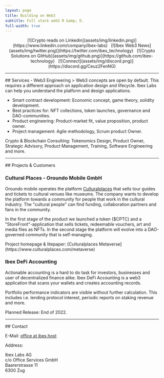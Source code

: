 ```yaml
---
layout: page
title: Building on Web3
subtitle: Full stack web3 R &amp; D.
full-width: true
---
```

<p align="center">
[![Crypto reads on Linkedin](assets/img/linkedin.png)](https://www.linkedin.com/company/ibex-labs) &nbsp; [![Ibex Web3 News](assets/img/twitter.png)](https://twitter.com/ibex_technology) &nbsp; [![Crypto Solutions on GitHub](assets/img/github.png)](https://github.com/ibex-technology) &nbsp; [![Connect](assets/img/discord.png)](https://discord.gg/Ceuz2FenNG)
</p>

<hr/>
## <a name="services"></a>Services - Web3 Engineering
> Web3 concepts are open by default. This requires a different approach on application design and lifecycle. Ibex Labs can help you understand the platform and design applications.

- Smart contract development: Economic concept, game theory, solidity development.
- Best practices for: NFT collections, token launches, governance and DAO-communities.
- Product engineering: Product-market fit, value proposition, product owner.
- Project management: Agile methodology, Scrum product Owner.

<p>Crypto & Blockchain Consulting: Tokenomics Design, Product Owner, Strategic Advisory, Product Management, Training, Software Engineering and more.</p>

<hr/>
## <a name="projects"></a>Projects & Customers

### Cultural Places - Oroundo Mobile GmbH
Oroundo mobile operates the platform [Culturalplaces](https://www.culturalplaces.com) that sells tour guides and tickets to cultural venues like museums. The company wants to develop the platform towards a community for people that work in the cultural industry. The "cultural people" can find funding, collaboration partners and fans in the community.

<p>In the first stage of the product we launched a token ($CPTC) and a "StoreFront"-application that sells tickets, redeemable vouchers, art and media files as NFTs. In the second stage the platform will evolve into a DAO-governed community that is self-managing.</p>

<p>Project homepage & litepaper: [Culturalplaces Metaverse](https://www.culturalplaces.com/metaverse)</p>

### Ibex DeFi Accounting
Actionable accounting is a hard to do task for investors, businesses and user of decentralized finance alike. Ibex DeFi Accounting is a web3 application that scans your wallets and creates accounting records.

<p>Portfolio performance indicators are visible without further calculation. This includes i.e. lending protocol interest, periodic reports on staking revenue and more.</p>

<p>Planned Release: End of 2022.</p>
<hr/>
## <a name="contact"></a>Contact

E-Mail: [office at ibex.host](mailto:office@ibex.host)

Address:

Ibex Labs AG<br/>
c/o Office Services GmbH<br/>
Baarerstrasse 11<br/>
6300 Zug